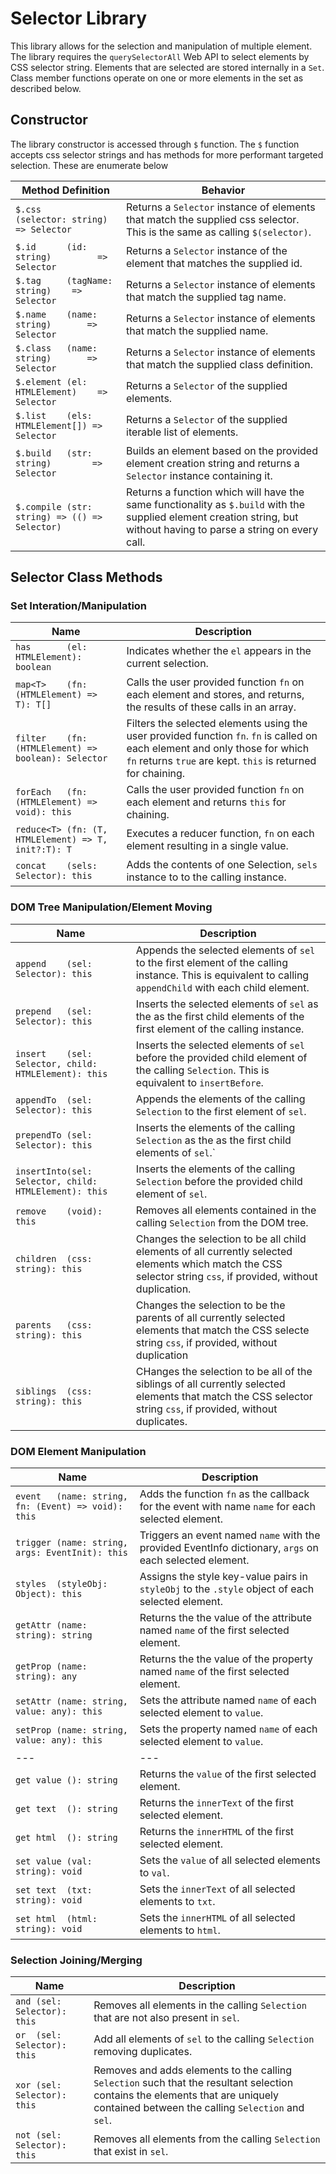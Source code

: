# Selector Library

This library allows for the selection and manipulation of multiple element. The library requires the `querySelectorAll` Web API to select elements by CSS selector string. 
Elements that are selected are stored internally in a `Set`. Class member functions operate on one or more elements in the set as described below.

## Constructor
The library constructor is accessed through `$` function. The `$` function accepts css selector strings and has methods for more performant targeted selection. These are enumerate below

| Method Definition                             | Behavior    |
| ---                                           | ---         |
| `$.css     (selector: string)   => Selector`  | Returns a `Selector` instance of elements that match the supplied css selector. This is the same as calling `$(selector)`. |
| `$.id      (id: string)         => Selector`  | Returns a `Selector` instance of the element that matches the supplied id. |
| `$.tag     (tagName: string)    => Selector`  | Returns a `Selector` instance of elements that match the supplied tag name. |
| `$.name    (name: string)       => Selector`  | Returns a `Selector` instance of elements that match the supplied name.|
| `$.class   (name: string)       => Selector`  | Returns a `Selector` instance of elements that match the supplied class definition.|
| `$.element (el: HTMLElement)    => Selector`  | Returns a `Selector` of the supplied elements. |
| `$.list    (els: HTMLElement[]) => Selector`  | Returns a `Selector` of the supplied iterable list of elements. |
| `$.build   (str: string)        => Selector`  | Builds an element based on the provided element creation string and returns a `Selector` instance containing it. |
| `$.compile (str: string) => (() => Selector)` | Returns a function which will have the same functionality as `$.build` with the supplied element creation string, but without having to parse a string on every call. |

## Selector Class Methods

### Set Interation/Manipulation
| Name                                                 | Description |
| ---                                                  | ---         |
| `has       (el: HTMLElement): boolean`               | Indicates whether the `el` appears in the current selection. |
| `map<T>    (fn: (HTMLElement) => T): T[]`            | Calls the user provided function `fn` on each element and stores, and returns, the results of these calls in an array. |
| `filter    (fn: (HTMLElement) => boolean): Selector` | Filters the selected elements using the user provided function `fn`. `fn` is called on each element and only those for which `fn` returns `true` are kept. `this` is returned for chaining. |
| `forEach   (fn: (HTMLElement) => void): this`        | Calls the user provided function `fn` on each element and returns `this` for chaining. |
| `reduce<T> (fn: (T, HTMLElement) => T, init?:T): T`  | Executes a reducer function, `fn` on each element resulting in a single value. |
| `concat    (sels: Selector): this`                   | Adds the contents of one Selection, `sels` instance to to the calling instance. |

### DOM Tree Manipulation/Element Moving
| Name                                                  | Description |
| ---                                                   | ---         |
| `append    (sel: Selector): this`                     | Appends the selected elements of `sel` to the first element of the calling instance. This is equivalent to calling `appendChild` with each child element. |
| `prepend   (sel: Selector): this`                     | Inserts the selected elements of `sel` as the as the first child elements of the first element of the calling instance. |
| `insert    (sel: Selector, child: HTMLElement): this` | Inserts the selected elements of `sel` before the provided child element of the calling `Selection`. This is equivalent to `insertBefore`. |
| `appendTo  (sel: Selector): this`                     | Appends the elements of the calling `Selection` to the first element of `sel`. |
| `prependTo (sel: Selector): this`                     | Inserts the elements of the calling `Selection` as the as the first child elements of `sel`.` |
| `insertInto(sel: Selector, child: HTMLElement): this` | Inserts the elements of the calling `Selection` before the provided child element of `sel`. |
| `remove    (void): this`                              | Removes all elements contained in the calling `Selection` from the DOM tree. |
| `children  (css: string): this`                       | Changes the selection to be all child elements of all currently selected elements which match the CSS selector string `css`, if provided, without duplication. |
| `parents   (css: string): this`                       | Changes the selection to be the parents of all currently selected elements that match the CSS selecte string `css`, if provided, without duplication |
| `siblings  (css: string): this`                       | CHanges the selection to be all of the siblings of all currently selected elements that match the CSS selector string `css`, if provided, without duplicates. |

### DOM Element Manipulation
| Name                                                | Description |
| ---                                                 | ---         |
| `event   (name: string, fn: (Event) => void): this` | Adds the function `fn` as the callback for the event with name `name` for each selected element. |
| `trigger (name: string, args: EventInit): this`     | Triggers an event named `name` with the provided EventInfo dictionary, `args` on each selected element. |
| `styles  (styleObj: Object): this`                  | Assigns the style key-value pairs in `styleObj` to the `.style` object of each selected element. |
| `getAttr (name: string): string`                    | Returns the the value of the attribute named `name` of the first selected element. |
| `getProp (name: string): any`                       | Returns the the value of the property named `name` of the first selected element. |
| `setAttr (name: string, value: any): this`          | Sets the attribute named `name` of each selected element to `value`. |
| `setProp (name: string, value: any): this`          | Sets the property named `name` of each selected element to `value`. |
| ---                                                 | ---         |
| `get value (): string`           | Returns the `value` of the first selected element. |
| `get text  (): string`           | Returns the `innerText` of the first selected element. |
| `get html  (): string`           | Returns the `innerHTML` of the first selected element. |
| `set value (val: string): void`  | Sets the `value` of all selected elements to `val`. |
| `set text  (txt: string): void`  | Sets the `innerText` of all selected elements to `txt`. |
| `set html  (html: string): void` | Sets the `innerHTML` of all selected elements to `html`. |

### Selection Joining/Merging
| Name                        | Description |
| ---                         | ---         |
| `and (sel: Selector): this` | Removes all elements in the calling `Selection` that are not also present in `sel`. |
| `or  (sel: Selector): this` | Add all elements of `sel` to the calling `Selection` removing duplicates. |
| `xor (sel: Selector): this` | Removes and adds elements to the calling `Selection` such that the resultant selection contains the elements that are uniquely contained between the calling `Selection` and `sel`. |
| `not (sel: Selector): this` | Removes all elements from the calling `Selection` that exist in `sel`. |

